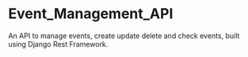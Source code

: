 # Event_Management_API
An API to manage events, create update delete and check events, built using Django Rest Framework.
